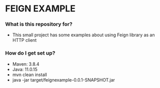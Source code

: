 # FEIGN EXAMPLE #

### What is this repository for? ###

* This small project has some examples about using Feign library as an HTTP client

### How do I get set up? ###

* Maven: 3.8.4
* Java: 11.0.15
* mvn clean install
* java -jar target/feignexample-0.0.1-SNAPSHOT.jar
